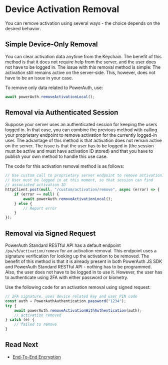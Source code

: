 # Device Activation Removal

You can remove activation using several ways - the choice depends on the desired behavior.

## Simple Device-Only Removal

You can clear activation data anytime from the Keychain. The benefit of this method is that it does not require help from the server, and the user does not have to be logged in. The issue with this removal method is simple: The activation still remains active on the server-side. This, however, does not have to be an issue in your case.

To remove only data related to PowerAuth, use:

```javascript
await powerAuth.removeActivationLocal();
```

## Removal via Authenticated Session

Suppose your server uses an authenticated session for keeping the users logged in. In that case, you can combine the previous method with calling your proprietary endpoint to remove activation for the currently logged-in user. The advantage of this method is that activation does not remain active on the server. The issue is that the user has to be logged in (the session must be active and must have activation ID stored) and that you have to publish your own method to handle this use case.

The code for this activation removal method is as follows:

```javascript
// Use custom call to proprietary server endpoint to remove activation.
// User must be logged in at this moment, so that session can find
// associated activation ID
httpClient.post(null, "/custom/activation/remove", async (error) => {
    if (error == null) {
        await powerAuth.removeActivationLocal();
    } else {
        // Report error
    }
});

```

## Removal via Signed Request

PowerAuth Standard RESTful API has a default endpoint `/pa/v3/activation/remove` for an activation removal. This endpoint uses a signature verification for looking up the activation to be removed. The benefit of this method is that it is already present in both PowerAuth JS SDK and PowerAuth Standard RESTful API - nothing has to be programmed. Also, the user does not have to be logged in to use it. However, the user has to authenticate using 2FA with either password or biometry.

Use the following code for an activation removal using signed request:

```javascript
// 2FA signature, uses device related key and user PIN code
const auth = PowerAuthAuthentication.password("1234");
try {
    await powerAuth.removeActivationWithAuthentication(auth);
    // activation removed
} catch (e) {
    // failed to remove
}
```


## Read Next

- [End-To-End Encryption](End-To-End-Encryption.md)

